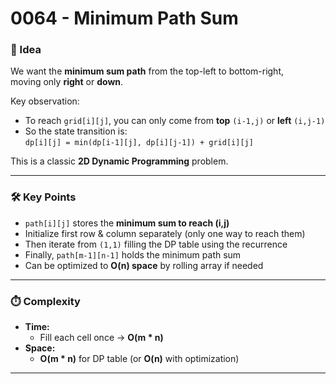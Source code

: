# 0064 - Minimum Path Sum  

### 🧠 Idea  
We want the **minimum sum path** from the top-left to bottom-right,  
moving only **right** or **down**.  

Key observation:  
- To reach `grid[i][j]`, you can only come from **top** `(i-1,j)` or **left** `(i,j-1)`  
- So the state transition is:  
  `dp[i][j] = min(dp[i-1][j], dp[i][j-1]) + grid[i][j]`  

This is a classic **2D Dynamic Programming** problem.  

---

### 🛠️ Key Points  
- `path[i][j]` stores the **minimum sum to reach (i,j)**  
- Initialize first row & column separately (only one way to reach them)  
- Then iterate from `(1,1)` filling the DP table using the recurrence  
- Finally, `path[m-1][n-1]` holds the minimum path sum  
- Can be optimized to **O(n) space** by rolling array if needed  

---

### ⏱️ Complexity  

- **Time:**  
  - Fill each cell once → **O(m * n)**  
- **Space:**  
  - **O(m * n)** for DP table (or **O(n)** with optimization)  

---